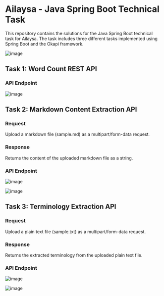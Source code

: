 # Ailaysa - Java Spring Boot Technical Task

This repository contains the solutions for the Java Spring Boot technical task for Ailaysa. The task includes three different tasks implemented using Spring Boot and the Okapi framework.

![image](https://github.com/safvan8/Springboot-Developer-task/assets/108913933/d9a9e996-6d78-4512-9773-8227154c80c2)

## Task 1: Word Count REST API


### API Endpoint

![image](https://github.com/safvan8/Springboot-Developer-task/assets/108913933/d774fae2-0cc5-4ef1-b41f-4d02d0d65b28)


## Task 2: Markdown Content Extraction API

### Request

Upload a markdown file (sample.md) as a multipart/form-data request.

### Response

Returns the content of the uploaded markdown file as a string.

### API Endpoint

![image](https://github.com/safvan8/Springboot-Developer-task/assets/108913933/25bdedb0-ca95-4bf4-80bf-2f72ab6d5d74)


![image](https://github.com/safvan8/Springboot-Developer-task/assets/108913933/f4b49e7a-83a7-4d5b-a85b-a755b0e94248)


## Task 3: Terminology Extraction API

### Request

Upload a plain text file (sample.txt) as a multipart/form-data request.

### Response

Returns the extracted terminology from the uploaded plain text file.

### API Endpoint

![image](https://github.com/safvan8/Springboot-Developer-task/assets/108913933/5f54687e-df49-439e-9142-c9975508263a)


![image](https://github.com/safvan8/Springboot-Developer-task/assets/108913933/3a79f914-bcf5-4d26-b6fc-df83cd3887a2)

